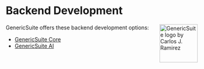 # Backend Development
<img 
    align="right"
    width="100"
    height="100"
    src="../../images/gs_logo_circle.svg"
    title="GenericSuite logo by Carlos J. Ramirez"
/>

GenericSuite offers these backend development options:

* [GenericSuite Core](./GenericSuite-Core/index.md)
* [GenericSuite AI](./GenericSuite-AI/index.md)
